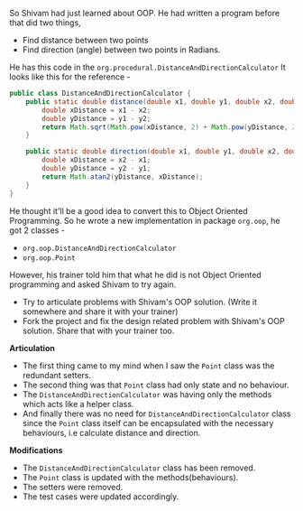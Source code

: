 So Shivam had just learned about OOP. He had written a program before that did two things,
- Find distance between two points
- Find direction (angle) between two points in Radians.

He has this code in the `org.procedural.DistanceAndDirectionCalculator` It looks like this for the reference - 

```java
public class DistanceAndDirectionCalculator {
    public static double distance(double x1, double y1, double x2, double y2) {
        double xDistance = x1 - x2;
        double yDistance = y1 - y2;
        return Math.sqrt(Math.pow(xDistance, 2) + Math.pow(yDistance, 2));
    }

    public static double direction(double x1, double y1, double x2, double y2) {
        double xDistance = x2 - x1;
        double yDistance = y2 - y1;
        return Math.atan2(yDistance, xDistance);
    }
}
```
He thought it'll be a good idea to convert this to Object Oriented Programming. So he wrote a new implementation in package `org.oop`, he got 2 classes - 
- `org.oop.DistanceAndDirectionCalculator`
- `org.oop.Point`

However, his trainer told him that what he did is not Object Oriented programming and asked Shivam to try again. 
- Try to articulate problems with Shivam's OOP solution. (Write it somewhere and share it with your trainer)
- Fork the project and fix the design related problem with Shivam's OOP solution. Share that with your trainer too.

**Articulation**
- The first thing came to my mind when I saw the `Point` class was the redundant setters.
- The second thing was that `Point` class had only state and no behaviour.
- The `DistanceAndDirectionCalculator` was having only the methods which acts like a helper class.
- And finally there was no need for `DistanceAndDirectionCalculator` class since the `Point` class itself can be encapsulated with the necessary behaviours, i.e calculate distance and direction.

**Modifications**
- The `DistanceAndDirectionCalculator` class has been removed.
- The `Point` class is updated with the methods(behaviours).
- The setters were removed.
- The test cases were updated accordingly.

